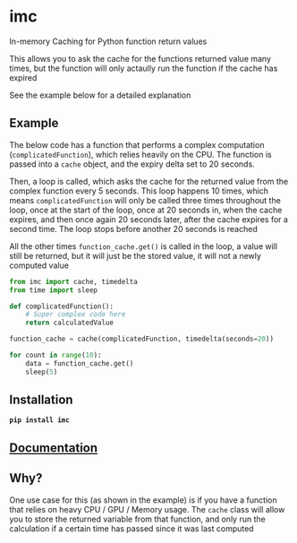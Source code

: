 # imc

In-memory Caching for Python function return values

This allows you to ask the cache for the functions returned value many times, but the function will only actaully run the function if the cache has expired

See the example below for a detailed explanation

## Example

The below code has a function that performs a complex computation (`complicatedFunction`), which relies heavily on the CPU. The function is passed into a `cache` object, and the expiry delta set to 20 seconds.

Then, a loop is called, which asks the cache for the returned value from the complex function every 5 seconds. This loop happens 10 times, which means `complicatedFunction` will only be called three times throughout the loop, once at the start of the loop, once at 20 seconds in, when the cache expires, and then once again 20 seconds later, after the cache expires for a second time. The loop stops before another 20 seconds is reached

All the other times `function_cache.get()` is called in the loop, a value will still be returned, but it will just be the stored value, it will not a newly computed value

```python
from imc import cache, timedelta
from time import sleep

def complicatedFunction():
    # Super complex code here
    return calculatedValue

function_cache = cache(complicatedFunction, timedelta(seconds=20))

for count in range(10):
    data = function_cache.get()
    sleep(5)
```

## Installation

**`pip install imc`**

## [Documentation](Docs.md)

## Why?

One use case for this (as shown in the example) is if you have a function that relies on heavy CPU / GPU / Memory usage. The `cache` class will allow you to store the returned variable from that function, and only run the calculation if a certain time has passed since it was last computed
